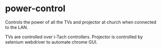 # power-control
Controls the power of all the TVs and projector at church when connected to the LAN. 

TVs are controlled over i-Tach controllers. Projector is controlled by selenium webdriver to automate chrome GUI. 
